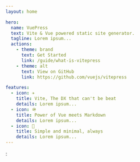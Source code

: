 ```yaml
---
layout: home

hero:
  name: VuePress
  text: Vite & Vue powered static site generator.
  tagline: Lorem ipsum...
  actions:
    - theme: brand
      text: Get Started
      link: /guide/what-is-vitepress
    - theme: alt
      text: View on GitHub
      link: https://github.com/vuejs/vitepress

features:
  - icon: ✈️
    title: Vite, The DX that can't be beat
    details: Lorem ipsum...
  - icon: 🪖
    title: Power of Vue meets Markdown
    details: Lorem ipsum...
  - icon: 🚢
    title: Simple and minimal, always
    details: Lorem ipsum...
---
```


: